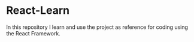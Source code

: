 # React-Learn
In this repository I learn and use the project as reference for coding using the React Framework.
